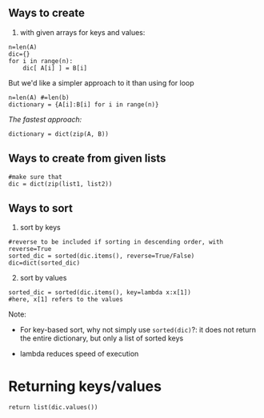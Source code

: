 ## Ways to create

1. with given arrays for keys and values:

```
n=len(A)
dic={}
for i in range(n):
    dic[ A[i] ] = B[i]
```
But we'd like a simpler approach to it than using for loop

```
n=len(A) #=len(b)
dictionary = {A[i]:B[i] for i in range(n)}
```

*The fastest approach:*
```
dictionary = dict(zip(A, B))
```

## Ways to create from given lists
```
#make sure that
dic = dict(zip(list1, list2))
```

## Ways to sort

1. sort by keys
```
#reverse to be included if sorting in descending order, with reverse=True
sorted_dic = sorted(dic.items(), reverse=True/False)
dic=dict(sorted_dic)
```

2. sort by values
```
sorted_dic = sorted(dic.items(), key=lambda x:x[1])
#here, x[1] refers to the values
```

Note:
- For key-based sort, why not simply use ```sorted(dic)```?:
    it does not return the entire dictionary, but only a list of sorted keys
    
- lambda reduces speed of execution


# Returning keys/values
```
return list(dic.values())
```
